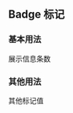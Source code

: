 ## Badge 标记
<script setup>
    import baseDemo from './demo/base.vue';
    import demo1 from './demo/demo1.vue';
    import preview from "../../../src/components/preview.vue"
</script>

### 基本用法
展示信息条数

<baseDemo />
<preview compName="badge" demoName="base" />


### 其他用法
其他标记值

<demo1 />
<preview compName="badge" demoName="demo1" />

